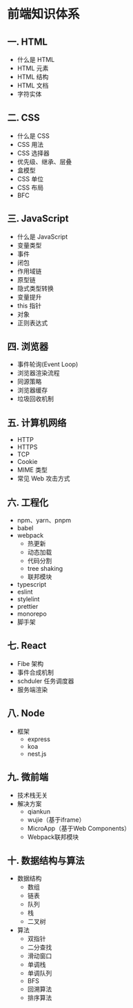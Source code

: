 # 前端知识体系

## 一. HTML

- 什么是 HTML
- HTML 元素
- HTML 结构
- HTML 文档
- 字符实体

## 二. CSS

- 什么是 CSS
- CSS 用法
- CSS 选择器
- 优先级、继承、层叠
- 盒模型
- CSS 单位
- CSS 布局
- BFC

## 三. JavaScript

- 什么是 JavaScript
- 变量类型
- 事件
- 闭包
- 作用域链
- 原型链
- 隐式类型转换
- 变量提升
- this 指针
- 对象
- 正则表达式

## 四. 浏览器

- 事件轮询(Event Loop)
- 浏览器渲染流程
- 同源策略
- 浏览器缓存
- 垃圾回收机制

## 五. 计算机网络

- HTTP
- HTTPS
- TCP
- Cookie
- MIME 类型
- 常见 Web 攻击方式

## 六. 工程化

- npm、yarn、pnpm
- babel
- webpack
  - 热更新
  - 动态加载
  - 代码分割
  - tree shaking
  - 联邦模块
- typescript
- eslint
- stylelint
- prettier
- monorepo
- 脚手架

## 七. React

- Fibe 架构
- 事件合成机制
- schduler 任务调度器
- 服务端渲染

## 八. Node

- 框架
  - express
  - koa
  - nest.js

## 九. 微前端

- 技术栈无关
- 解决方案
  - qiankun
  - wujie（基于iframe）
  - MicroApp（基于Web Components）
  - Webpack联邦模块

## 十. 数据结构与算法

- 数据结构
  - 数组
  - 链表
  - 队列
  - 栈
  - 二叉树
- 算法
  - 双指针
  - 二分查找
  - 滑动窗口
  - 单调栈
  - 单调队列
  - BFS
  - 回溯算法
  - 排序算法
